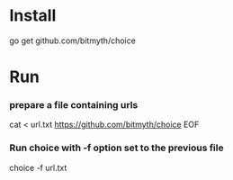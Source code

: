 # Install
go get github.com/bitmyth/choice

# Run

### prepare a file containing urls
cat <<EOF > url.txt
https://github.com/bitmyth/choice
EOF

### Run choice with -f option set to the previous file
choice -f url.txt

